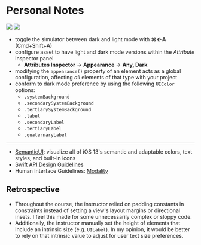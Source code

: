 # Personal Notes

[![](https://img.shields.io/badge/Xcode-12.3-3d8af0?logo=xcode)](#) [![](https://img.shields.io/badge/Swift-5.3-FA7343?logo=swift)](#)

- toggle the simulator between dark and light mode with **⌘⇧A** (Cmd+Shift+A)
- configure asset to have light and dark mode versions within the _Attribute_ inspector panel
  - **Attributes Inspector** → **Appearance** → **Any, Dark**
- modifying the `appearance()` property of an element acts as a global configuration, affecting _all_ elements of that type with your project
- conform to dark mode preference by using the following `UIColor` options:
  - `.systemBackground`
  - `.secondarySystemBackground`
  - `.tertiarySystemBackground`
  - `.label`
  - `.secondaryLabel`
  - `.tertiaryLabel`
  - `.quaternaryLabel`

---

- [SemanticUI](https://github.com/cocoacontrols/SemanticUI): visualize all of iOS 13's semantic and adaptable colors, text styles, and built-in icons
- [Swift API Design Guidelines](https://swift.org/documentation/api-design-guidelines/)
- Human Interface Guidelines: [Modality](https://developer.apple.com/design/human-interface-guidelines/ios/app-architecture/modality/)

## Retrospective
- Throughout the course, the instructor relied on padding constants in constraints instead of setting a view's layout margins or directional insets. I feel this made for some unnecessarily complex or sloppy code.
- Additionally, the instructor manually set the height of elements that include an intrinsic size (e.g. `UILabel`). In my opinion, it would be better to rely on that intrinsic value to adjust for user text size preferences.
